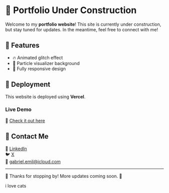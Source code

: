 # 🚀 Portfolio Under Construction

Welcome to my **portfolio website**! This site is currently under construction, but stay tuned for updates. In the meantime, feel free to connect with me!

## 🎨 Features
- 🔥 Animated glitch effect
- 🌌 Particle visualizer background
- 🎯 Fully responsive design

## 📌 Deployment
This website is deployed using **Vercel**.

### **Live Demo**
🔗 [Check it out here](https://gbryll.vercel.app/)

## 📧 Contact Me
💼 [LinkedIn](https://www.linkedin.com/in/gabriel-emil-2029b0185/)  
🐦 [X](https://x.com/GabEmiru)  
📧 gabriel.emil@icloud.com  

---
💙 Thanks for stopping by! More updates coming soon. 🚀

i love cats
